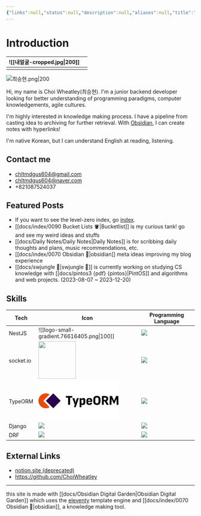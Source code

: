 ```yaml
---
{"links":null,"status":null,"description":null,"aliases":null,"title":"index","created":"2023-02-10T11:14:45","modified":"2023-02-10 11:20","categories":["readme"],"tags":["readme","index","readme","index","gardenEntry","gardenEntry","gardenEntry"],"date created":"Friday, February 10th 2023, 11:14:45 am","date modified":"Monday, February 27th 2023, 6:19:34 pm","updated":"2025-01-14T17:45:23","dg-home":"true","dg-publish":true,"permalink":"/docs/index/","dgPassFrontmatter":true}
---
```



# Introduction

| ![[내얼굴-cropped.jpg\|200]] |     |
| ------------------------- | --- |
|                           |     |

![최승현.png|200](/img/user/docs/assets/%EC%B5%9C%EC%8A%B9%ED%98%84.png)

Hi, my name is Choi Wheatley(최승현). I'm a junior backend developer looking for better understanding of programming paradigms, computer knowledgements, agile cultures.

I'm highly interested in knowledge making process. I have a pipeline from casting idea to archiving for further retrieval. With [Obsidian](https://obsidian.md), I can create notes with hyperlinks!

I'm native Korean, but I can understand English at reading, listening.

## Contact me

- chltmdgus604@gmail.com
- chltmdgus604@naver.com
- +821087524037

## Featured Posts

- If you want to see the level-zero index, go [index](https://choiwheatley.github.io/index/).
- [[docs/index/0090 Bucket Lists 🪣\|Bucketlist]] is my curious tank! go and see my weird ideas and stuffs
- [[docs/Daily Notes/Daily Notes\|Daily Notes]] is for scribbing daily thoughts and plans, music recommendations, etc.
- [[docs/index/0070 Obsidian 💎\|obsidian]] meta ideas improving my blog experience
- [[docs/swjungle 🤖\|swjungle 🤖]] is currently working on studying CS knowledge with [[docs/pintos3 {pdf} {pintos}\|PintOS]] and algorithms and web projects. (2023-08-07 ~ 2023-12-20)

## Skills

| Tech      | Icon                                                                                                    | Programming Language                                                                                                                                    |
| --------- | ------------------------------------------------------------------------------------------------------- | ------------------------------------------------------------------------------------------------------------------------------------------------------- |
| NestJS    | ![[logo-small-gradient.76616405.png\|100]]                                                              | <img src="https://upload.wikimedia.org/wikipedia/commons/thumb/4/4c/Typescript_logo_2020.svg/240px-Typescript_logo_2020.svg.png" style="height:100px;"> |
| socket.io | <img src="https://socket.io/images/logo.svg" style="height: 100px; width: 100px;">                      | <img src="https://upload.wikimedia.org/wikipedia/commons/3/3b/Javascript_Logo.png" style="height:100px;">                                               |
| TypeORM   | <img src="https://github.com/typeorm/typeorm/raw/master/resources/logo_big.png" style="height: 100px;"> | <img src="https://upload.wikimedia.org/wikipedia/commons/3/3b/Javascript_Logo.png" style="height:100px;">                                               |
| Django    | <img src="https://static.djangoproject.com/img/logos/django-logo-positive.png" style="height:100px;">   | <img src="https://s3.dualstack.us-east-2.amazonaws.com/pythondotorg-assets/media/community/logos/python-logo-only.png" style="height:100px;">           |
| DRF       | <img src="https://www.django-rest-framework.org/img/logo.png" style="height:100px">                     | <img src="https://s3.dualstack.us-east-2.amazonaws.com/pythondotorg-assets/media/community/logos/python-logo-only.png" style="height:100px;">           |

## External Links

- [notion.site (deprecated)](https://choiwheatley.notion.site)
- <https://github.com/ChoiWheatley>

---

this site is made with [[docs/Obsidian Digital Garden\|Obsidian Digital Garden]] which uses the [eleventy](https://www.11ty.dev/) template engine and [[docs/index/0070 Obsidian 💎\|obsidian]], a knowledge making tool. 
